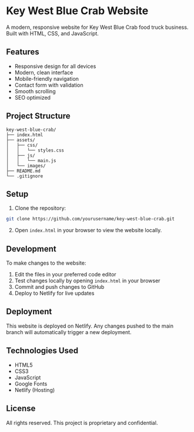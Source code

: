 # Key West Blue Crab Website

A modern, responsive website for Key West Blue Crab food truck business. Built with HTML, CSS, and JavaScript.

## Features

- Responsive design for all devices
- Modern, clean interface
- Mobile-friendly navigation
- Contact form with validation
- Smooth scrolling
- SEO optimized

## Project Structure

```
key-west-blue-crab/
├── index.html
├── assets/
│   ├── css/
│   │   └── styles.css
│   ├── js/
│   │   └── main.js
│   └── images/
├── README.md
└── .gitignore
```

## Setup

1. Clone the repository:
```bash
git clone https://github.com/yourusername/key-west-blue-crab.git
```

2. Open `index.html` in your browser to view the website locally.

## Development

To make changes to the website:

1. Edit the files in your preferred code editor
2. Test changes locally by opening `index.html` in your browser
3. Commit and push changes to GitHub
4. Deploy to Netlify for live updates

## Deployment

This website is deployed on Netlify. Any changes pushed to the main branch will automatically trigger a new deployment.

## Technologies Used

- HTML5
- CSS3
- JavaScript
- Google Fonts
- Netlify (Hosting)

## License

All rights reserved. This project is proprietary and confidential. 